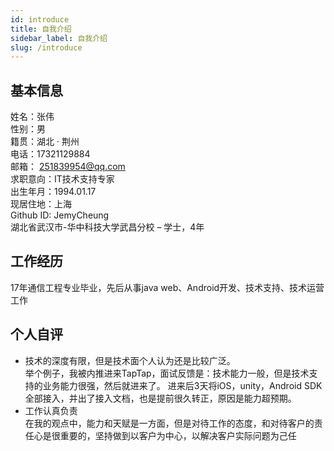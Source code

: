```yaml
---
id: introduce
title: 自我介绍
sidebar_label: 自我介绍
slug: /introduce
---
```


## 基本信息
姓名：张伟  
性别：男  
籍贯：湖北 · 荆州  
电话：17321129884  
邮箱： 251839954@qq.com  
求职意向：IT技术⽀持专家  
出⽣年⽉：1994.01.17  
现居住地：上海  
Github ID: JemyCheung  
湖北省武汉市-华中科技⼤学武昌分校 – 学⼠，4年

## 工作经历
17年通信⼯程专业毕业，先后从事java web、Android开发、技术⽀持、技术运营⼯作

## 个人自评
- 技术的深度有限，但是技术面个人认为还是比较广泛。  
举个例子，我被内推进来TapTap，面试反馈是：技术能力一般，但是技术支持的业务能力很强，然后就进来了。
进来后3天将iOS，unity，Android SDK全部接入，并出了接入文档，也是提前很久转正，原因是能力超预期。  
- 工作认真负责  
在我的观点中，能力和天赋是一方面，但是对待工作的态度，和对待客户的责任心是很重要的，坚持做到以客户为中心，以解决客户实际问题为己任
